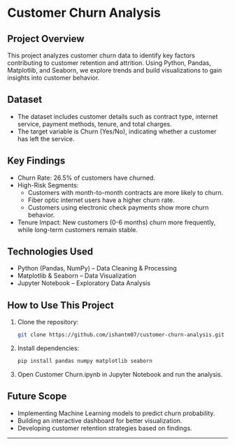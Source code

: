 # Customer Churn Analysis  

## Project Overview  
This project analyzes customer churn data to identify key factors contributing to customer retention and attrition. Using Python, Pandas, Matplotlib, and Seaborn, we explore trends and build visualizations to gain insights into customer behavior.  

## Dataset  
- The dataset includes customer details such as contract type, internet service, payment methods, tenure, and total charges.  
- The target variable is Churn (Yes/No), indicating whether a customer has left the service.  

## Key Findings  
- Churn Rate: 26.5% of customers have churned.  
- High-Risk Segments:  
  - Customers with month-to-month contracts are more likely to churn.  
  - Fiber optic internet users have a higher churn rate.  
  - Customers using electronic check payments show more churn behavior.  
- Tenure Impact: New customers (0-6 months) churn more frequently, while long-term customers remain stable.  

## Technologies Used  
- Python (Pandas, NumPy) – Data Cleaning & Processing  
- Matplotlib & Seaborn – Data Visualization  
- Jupyter Notebook – Exploratory Data Analysis  

## How to Use This Project  
1. Clone the repository:  
   ```bash
   git clone https://github.com/ishantm07/customer-churn-analysis.git
   ```
2. Install dependencies:  
   ```bash
   pip install pandas numpy matplotlib seaborn
   ```
3. Open Customer Churn.ipynb in Jupyter Notebook and run the analysis.  

## Future Scope  
- Implementing Machine Learning models to predict churn probability.  
- Building an interactive dashboard for better visualization.  
- Developing customer retention strategies based on findings.  

---

